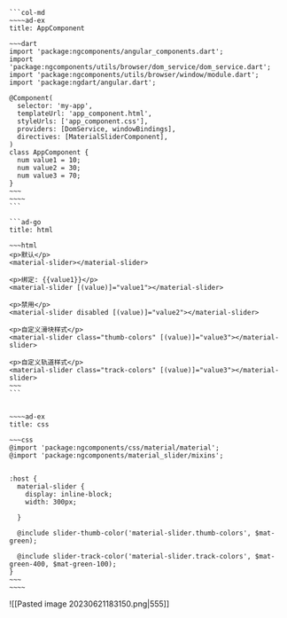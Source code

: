 ````col
```col-md
~~~~ad-ex
title: AppComponent

~~~dart
import 'package:ngcomponents/angular_components.dart';
import 'package:ngcomponents/utils/browser/dom_service/dom_service.dart';
import 'package:ngcomponents/utils/browser/window/module.dart';
import 'package:ngdart/angular.dart';

@Component(
  selector: 'my-app',
  templateUrl: 'app_component.html',
  styleUrls: ['app_component.css'],
  providers: [DomService, windowBindings],
  directives: [MaterialSliderComponent],
)
class AppComponent {
  num value1 = 10;
  num value2 = 30;
  num value3 = 70;
}
~~~
~~~~
```

```ad-go
title: html

~~~html
<p>默认</p>  
<material-slider></material-slider>  
  
<p>绑定: {{value1}}</p>  
<material-slider [(value)]="value1"></material-slider>  
  
<p>禁用</p>  
<material-slider disabled [(value)]="value2"></material-slider>  
  
<p>自定义滑块样式</p>  
<material-slider class="thumb-colors" [(value)]="value3"></material-slider>  
  
<p>自定义轨道样式</p>  
<material-slider class="track-colors" [(value)]="value3"></material-slider>
~~~
```


````
```col
~~~~ad-ex
title: css

~~~css
@import 'package:ngcomponents/css/material/material';
@import 'package:ngcomponents/material_slider/mixins';


:host {
  material-slider {
    display: inline-block;
    width: 300px;

  }

  @include slider-thumb-color('material-slider.thumb-colors', $mat-green);

  @include slider-track-color('material-slider.track-colors', $mat-green-400, $mat-green-100);
}
~~~
~~~~
```
![[Pasted image 20230621183150.png|555]]

